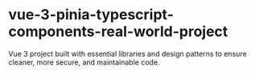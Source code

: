 # vue-3-pinia-typescript-components-real-world-project
Vue 3 project built with essential libraries and design patterns to ensure cleaner, more secure, and maintainable code.
